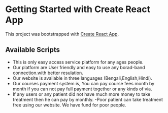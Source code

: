 # Getting Started with Create React App

This project was bootstrapped with [Create React App](https://github.com/facebook/create-react-app).

## Available Scripts

- This is only easy access service platform for any ages people.
- Our platform are User friendly and easy to use any borad-band connection.with better resulation.
- Our website is available in three languages (Bengali,English,Hindi).
- Our courses payment system is, You can pay course fees month by month if you can not pay full payment together or any kinds of via.
- If any users or any patient did not have much more money to take treatment then he can pay by monthly.
  -Poor patient can take treatment free using our website. We have fund for poor people.
